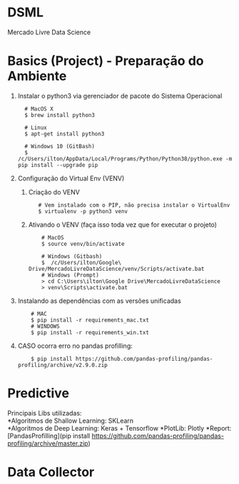 # DSML
Mercado Livre Data Science

# Basics (Project) - Preparação do Ambiente
1. Instalar o python3 via gerenciador de pacote do Sistema Operacional

    ```shell script
      # MacOS X
      $ brew install python3

      # Linux
      $ apt-get install python3

      # Windows 10 (GitBash)
      $ /c/Users/ilton/AppData/Local/Programs/Python/Python38/python.exe -m pip install --upgrade pip
    ```

1. Configuração do Virtual Env (VENV)

    1. Criação do VENV
        ```shell script
           # Vem instalado com o PIP, não precisa instalar o VirtualEnv
           $ virtualenv -p python3 venv
        ```

    1.  Ativando o VENV (faça isso toda vez que for executar o projeto)
        ```shell script
            # MacOS
            $ source venv/bin/activate

            # Windows (Gitbash)
            $  /c/Users/ilton/Google\ Drive/MercadoLivreDataScience/venv/Scripts/activate.bat
            # Windows (Prompt)
            > cd C:\Users\ilton\Google Drive\MercadoLivreDataScience
            > venv\Scripts\activate.bat
        ```

1. Instalando as dependências com as versões unificadas

    ```shell script
        # MAC
        $ pip install -r requirements_mac.txt
        # WINDOWS
        $ pip install -r requirements_win.txt
    ```

1. CASO ocorra erro no pandas profilling:

    ```shell script
        $ pip install https://github.com/pandas-profiling/pandas-profiling/archive/v2.9.0.zip
    ```


# Predictive
Principais Libs utilizadas:    
    *Algoritmos de Shallow Learning: SKLearn    
    *Algoritmos de Deep Learning: Keras + Tensorflow
    *PlotLib: Plotly
    *Report: [PandasProfilling](pip install https://github.com/pandas-profiling/pandas-profiling/archive/master.zip)

# Data Collector 
